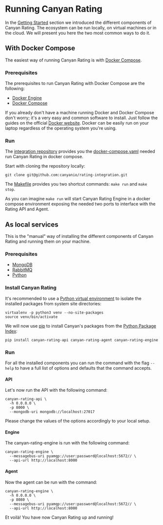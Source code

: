 # Running Canyan Rating

In the [Getting Started](getting-started.md) section we introduced the different components of Canyan Rating. The ecosystem can be run locally, on virtual machines or in the cloud. We will present you here the two most common ways to do it.


## With Docker Compose
The easiest way of running Canyan Rating is with [Docker Compose](https://docs.docker.com/compose/). 


### Prerequisites

The prerequisites to run Canyan Rating with Docker Compose are the following:

* [Docker Engine](https://docs.docker.com/install/)
* [Docker Compose](https://docs.docker.com/compose/)

If you already don't have a machine running Docker and Docker Compose don't worry; it's a very easy and common software to install. Just follow the guides on the official [Docker website](https://www.docker.com). Docker can be easily run on your laptop regardless of the operating system you're using.


### Run

The [integration repository](https://github.com/canyanio/rating-integration) provides you the [docker-compose.yaml](https://github.com/canyanio/rating-integration/blob/master/docker-compose.yaml) needed run Canyan Rating in docker compose.

Start with cloning the repository locally:
```
git clone git@github.com:canyanio/rating-integration.git
```

The [Makefile](https://github.com/canyanio/rating-integration/blob/master/Makefile) provides you two shortcut commands:
`make run` and `make stop`.

As you can imagine `make run` will start Canyan Rating Engine in a docker compose environment exposing the needed two ports to interface with the Rating API and Agent.


## As local services

This is the "manual" way of installing the different components of Canyan Rating and running them on your machine.


### Prerequisites

* [MongoDB](https://www.mongodb.com/)
* [RabbitMQ](https://www.rabbitmq.com/)
* [Python](https://www.python.org/)


### Install Canyan Rating

It's recommended to use a [Python virtual environment](https://docs.python.org/3/library/venv.html) to isolate the installed packages from system site directories:
```
virtualenv -p python3 venv --no-site-packages
source venv/bin/activate
```

We will now use [pip](https://pypi.org/project/pip/) to install Canyan's packages from the [Python Package Index](https://pypi.org/):

```
pip install canyan-rating-api canyan-rating-agent canyan-rating-engine
```


### Run

For all the installed components you can run the command with the flag ```--help``` to have a full list of options and defaults that the command accepts.


#### API

Let's now run the API with the following command:
```
canyan-rating-api \
  -h 0.0.0.0 \
  -p 8000 \
  --mongodb-uri mongodb://localhost:27017
```
Please change the values of the options accordingly to your local setup.


#### Engine

The canyan-rating-engine is run with the following command:
```
canyan-rating-engine \
  --messagebus-uri pyamqp://user:password@localhost:5672// \
  --api-url http://localhost:8000
```

#### Agent

Now the agent can be run with the command:
```
canyan-rating-engine \
  -h 0.0.0.0 \
  -p 8080 \
  --messagebus-uri pyamqp://user:password@localhost:5672// \
  --api-url http://localhost:8000
```

Et voilà! You have now Canyan Rating up and running! 
